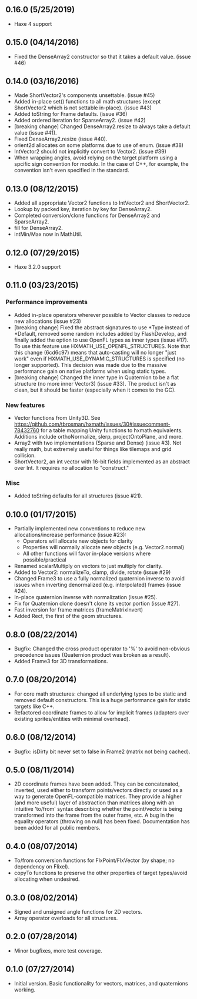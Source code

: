 ## 0.16.0 (5/25/2019)
* Haxe 4 support

## 0.15.0 (04/14/2016)
* Fixed the DenseArray2 constructor so that it takes a default value. (issue #46)

## 0.14.0 (03/16/2016)
* Made ShortVector2's components unsettable. (issue #45)
* Added in-place set() functions to all math structures (except ShortVector2 which is not settable in-place). (issue #43)
* Added toString for Frame defaults. (issue #36)
* Added ordered iteration for SparseArray2. (issue #42)
* [breaking change] Changed DenseArray2.resize to always take a default value (issue #41).
* Fixed DenseArray2.resize (issue #40).
* orient2d allocates on some platforms due to use of enum. (issue #38)
* IntVector2 should not implicitly convert to Vector2. (issue #39)
* When wrapping angles, avoid relying on the target platform using a spcific sign convention for modulo. In the case of C++, for example, the convention isn't even specified in the standard.

## 0.13.0 (08/12/2015)
* Added all appropriate Vector2 functions to IntVector2 and ShortVector2.
* Lookup by packed key, iteration by key for DenseArray2.
* Completed conversion/clone functions for DenseArray2 and SparseArray2.
* fill for DenseArray2.
* intMin/Max now in MathUtil.

## 0.12.0 (07/29/2015)
* Haxe 3.2.0 support

## 0.11.0 (03/23/2015)
### Performance improvements
* Added in-place operators wherever possible to Vector classes to reduce new allocations (issue #23)
* [breaking change] Fixed the abstract signatures to use *Type instead of *Default, removed some random includes added by FlashDevelop, and finally added the option to use OpenFL types as inner types (issue #17). To use this feature use HXMATH_USE_OPENFL_STRUCTURES. Note that this change (6cd6c97) means that auto-casting will no longer "just work" even if HXMATH_USE_DYNAMIC_STRUCTURES is specified (no longer supported). This decision was made due to the massive performance gain on native platforms when using static types.
* [breaking change] Changed the inner type in Quaternion to be a flat structure (no more inner Vector3) (issue #33). The product isn't as clean, but it should be faster (especially when it comes to the GC).

### New features
* Vector functions from Unity3D. See https://github.com/tbrosman/hxmath/issues/30#issuecomment-78432760 for a table mapping Unity functions to hxmath equivalents. Additions include orthoNormalize, slerp, projectOntoPlane, and more.
* Array2 with two implementations (Sparse and Dense) (issue #3). Not really math, but extremely useful for things like tilemaps and grid collision.
* ShortVector2, an int vector with 16-bit fields implemented as an abstract over Int. It requires no allocation to "construct."

### Misc
* Added toString defaults for all structures (issue #21).

## 0.10.0 (01/17/2015)
* Partially implemented new conventions to reduce new allocations/increase performance (issue #23):
  * Operators will allocate new objects for clarity
  * Properties will normally allocate new objects (e.g. Vector2.normal)
  * All other functions will favor in-place versions where possible/practical
* Renamed scalarMultiply on vectors to just multiply for clarity.
* Added to Vector2: normalizeTo, clamp, divide, rotate (issue #29)
* Changed Frame3 to use a fully normalized quaternion inverse to avoid issues when inverting denormalized (e.g. interpolated) frames (issue #24).
* In-place quaternion inverse with normalization (issue #25).
* Fix for Quaternion clone doesn't clone its vector portion (issue #27).
* Fast inversion for frame matrices (frameMatrixInvert)
* Added Rect, the first of the geom structures.

## 0.8.0 (08/22/2014)
* Bugfix: Changed the cross product operator to '%' to avoid non-obvious precedence issues (Quaternion product was broken as a result).
* Added Frame3 for 3D transformations.

## 0.7.0 (08/20/2014)
* For core math structures: changed all underlying types to be static and removed default constructors. This is a huge performance gain for static targets like C++.
* Refactored coordinate frames to allow for implicit frames (adapters over existing sprites/entities with minimal overhead).

## 0.6.0 (08/12/2014)
* Bugfix: isDirty bit never set to false in Frame2 (matrix not being cached).

## 0.5.0 (08/11/2014)
* 2D coordinate frames have been added. They can be concatenated, inverted, used either to transform points/vectors directly or used as a way to generate OpenFL-compatible matrices. They provide a higher (and more useful) layer of abstraction than matrices along with an intuitive 'to/from' syntax describing whether the point/vector is being transformed into the frame from the outer frame, etc. A bug in the equality operators (throwing on null) has been fixed. Documentation has been added for all public members.

## 0.4.0 (08/07/2014)
* To/from conversion functions for FlxPoint/FlxVector (by shape; no dependency on Flixel).
* copyTo functions to preserve the other properties of target types/avoid allocating when undesired.

## 0.3.0 (08/02/2014)
* Signed and unsigned angle functions for 2D vectors.
* Array operator overloads for all structures.

## 0.2.0 (07/28/2014)
* Minor bugfixes, more test coverage.

## 0.1.0 (07/27/2014)
* Initial version. Basic functionality for vectors, matrices, and quaternions working.